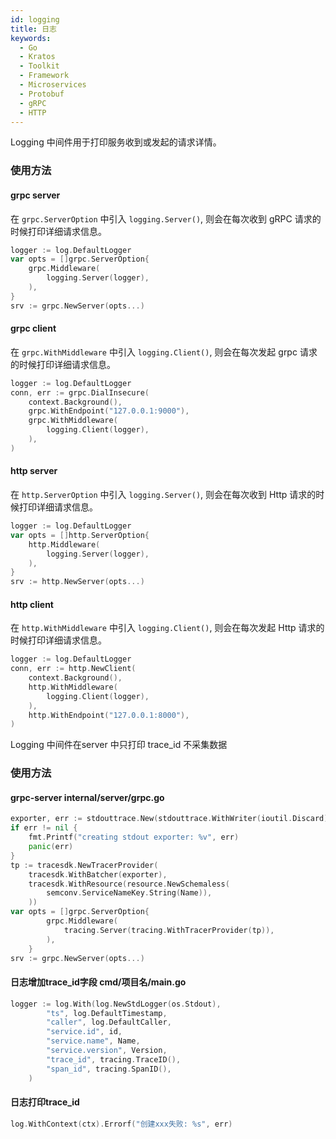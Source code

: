 ```yaml
---
id: logging
title: 日志
keywords:
  - Go
  - Kratos
  - Toolkit
  - Framework
  - Microservices
  - Protobuf
  - gRPC
  - HTTP
---
```


Logging 中间件用于打印服务收到或发起的请求详情。

### 使用方法

#### grpc server
在 `grpc.ServerOption` 中引入 `logging.Server()`, 则会在每次收到 gRPC 请求的时候打印详细请求信息。

```go
logger := log.DefaultLogger
var opts = []grpc.ServerOption{
	grpc.Middleware(
		logging.Server(logger),
	),
}
srv := grpc.NewServer(opts...)
```

#### grpc client

在 `grpc.WithMiddleware` 中引入 `logging.Client()`, 则会在每次发起 grpc 请求的时候打印详细请求信息。

```go
logger := log.DefaultLogger
conn, err := grpc.DialInsecure(
	context.Background(),
	grpc.WithEndpoint("127.0.0.1:9000"),
	grpc.WithMiddleware(
		logging.Client(logger),
	),
)
```
#### http server

在 `http.ServerOption` 中引入 `logging.Server()`, 则会在每次收到 Http 请求的时候打印详细请求信息。

```go
logger := log.DefaultLogger
var opts = []http.ServerOption{
	http.Middleware(
		logging.Server(logger),
	),
}
srv := http.NewServer(opts...)
```

#### http client

在 `http.WithMiddleware` 中引入 `logging.Client()`, 则会在每次发起 Http 请求的时候打印详细请求信息。

```go
logger := log.DefaultLogger
conn, err := http.NewClient(
	context.Background(),
	http.WithMiddleware(
		logging.Client(logger),
	),
	http.WithEndpoint("127.0.0.1:8000"),
)
```

Logging 中间件在server 中只打印 trace_id 不采集数据
### 使用方法

####  grpc-server internal/server/grpc.go
```go
exporter, err := stdouttrace.New(stdouttrace.WithWriter(ioutil.Discard))
if err != nil {
	fmt.Printf("creating stdout exporter: %v", err)
	panic(err)
}
tp := tracesdk.NewTracerProvider(
	tracesdk.WithBatcher(exporter),
	tracesdk.WithResource(resource.NewSchemaless(
		semconv.ServiceNameKey.String(Name)),
	))
var opts = []grpc.ServerOption{
		grpc.Middleware(
			tracing.Server(tracing.WithTracerProvider(tp)),
		),
	}
srv := grpc.NewServer(opts...)
```
#### 日志增加trace_id字段  cmd/项目名/main.go
```go
logger := log.With(log.NewStdLogger(os.Stdout),
		"ts", log.DefaultTimestamp,
		"caller", log.DefaultCaller,
		"service.id", id,
		"service.name", Name,
		"service.version", Version,
		"trace_id", tracing.TraceID(),
        "span_id", tracing.SpanID(),
	)
```
#### 日志打印trace_id
```go
log.WithContext(ctx).Errorf("创建xxx失败: %s", err)
```




